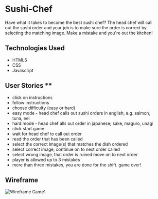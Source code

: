 # Sushi-Chef

Have what it takes to become the best sushi chef?
The head chef will call out the sushi order and your job is to make sure the order is correct by selecting the matching image. Make a mistake and you're out the kitchen!

## Technologies Used

- HTML5
- CSS
- Javascript

## User Stories ** 

- click on instructions
- follow instructions
- choose difficulty (easy or hard)
- easy mode - head chef calls out sushi orders in english; e.g. salmon, tuna, eel
- hard mode - head chef alls out order in japanese; sake, maguro, unagi
- click start game
- wait for head chef to call out order
- read the order that has been called
- select the correct image(s) that matches the dish ordered
- select correct image, continue on to next order called
- select wrong image, that order is ruined move on to next order
- player is allowed up to 3 mistakes
- more than three mistakes, you are done for the shift. game over!

## Wireframe 

![Wireframe Game1](https://user-images.githubusercontent.com/112126759/209260898-3a6e7582-bc78-4413-ba95-b86d4f95a9ad.png)

